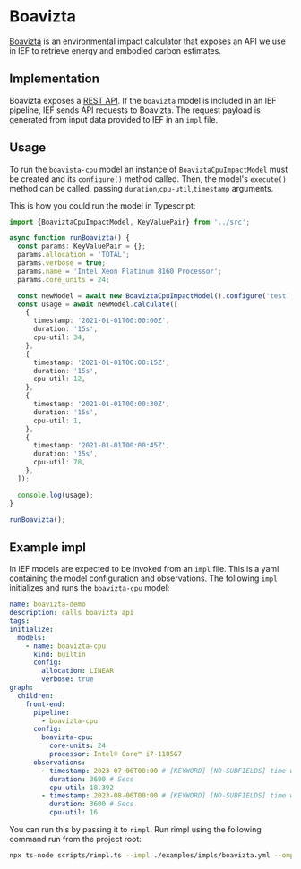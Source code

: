 # Boavizta

[Boavizta](https://boavizta.org/) is an environmental impact calculator that exposes an API we use in IEF to retrieve energy and embodied carbon estimates.

## Implementation

Boavizta exposes a [REST API](https://doc.api.boavizta.org/). If the `boavizta` model is included in an IEF pipeline, IEF sends API requests to Boavizta. The request payload is generated from input data provided to IEF in an `impl` file.

## Usage

To run the `boavista-cpu` model an instance of `BoaviztaCpuImpactModel` must be created and its `configure()` method called. Then, the model's `execute()` method can be called, passing `duration`,`cpu-util`,`timestamp` arguments.

This is how you could run the model in Typescript:

```typescript
import {BoaviztaCpuImpactModel, KeyValuePair} from '../src';

async function runBoavizta() {
  const params: KeyValuePair = {};
  params.allocation = 'TOTAL';
  params.verbose = true;
  params.name = 'Intel Xeon Platinum 8160 Processor';
  params.core_units = 24;

  const newModel = await new BoaviztaCpuImpactModel().configure('test', params);
  const usage = await newModel.calculate([
    {
      timestamp: '2021-01-01T00:00:00Z',
      duration: '15s',
      cpu-util: 34,
    },
    {
      timestamp: '2021-01-01T00:00:15Z',
      duration: '15s',
      cpu-util: 12,
    },
    {
      timestamp: '2021-01-01T00:00:30Z',
      duration: '15s',
      cpu-util: 1,
    },
    {
      timestamp: '2021-01-01T00:00:45Z',
      duration: '15s',
      cpu-util: 78,
    },
  ]);

  console.log(usage);
}

runBoavizta();
```

## Example impl

In IEF models are expected to be invoked from an `impl` file. This is a yaml containing the model configuration and observations. The following `impl` initializes and runs the `boavizta-cpu` model:

```yaml
name: boavizta-demo
description: calls boavizta api
tags:
initialize:
  models:
    - name: boavizta-cpu
      kind: builtin
      config:
        allocation: LINEAR
        verbose: true
graph:
  children:
    front-end:
      pipeline: 
        - boavizta-cpu
      config:
        boavizta-cpu:
          core-units: 24
          processor: Intel® Core™ i7-1185G7
      observations:
        - timestamp: 2023-07-06T00:00 # [KEYWORD] [NO-SUBFIELDS] time when measurement occurred
          duration: 3600 # Secs
          cpu-util: 18.392
        - timestamp: 2023-08-06T00:00 # [KEYWORD] [NO-SUBFIELDS] time when measurement occurred
          duration: 3600 # Secs
          cpu-util: 16
```

You can run this by passing it to `rimpl`. Run rimpl using the following command run from the project root:

```sh
npx ts-node scripts/rimpl.ts --impl ./examples/impls/boavizta.yml --ompl ./examples/ompls/boavizta.yml
```